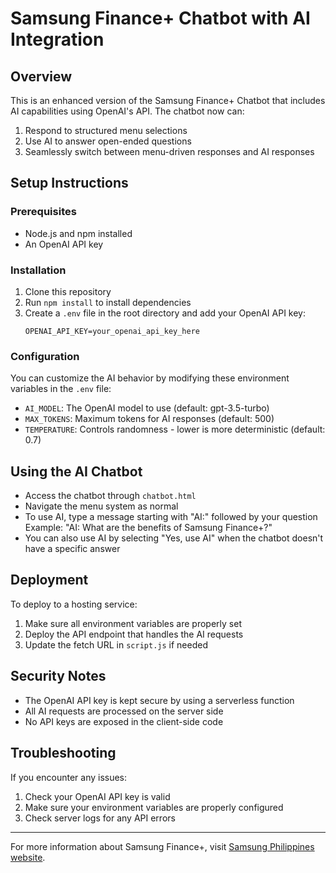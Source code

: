 # Samsung Finance+ Chatbot with AI Integration

## Overview
This is an enhanced version of the Samsung Finance+ Chatbot that includes AI capabilities using OpenAI's API. The chatbot now can:
1. Respond to structured menu selections
2. Use AI to answer open-ended questions
3. Seamlessly switch between menu-driven responses and AI responses

## Setup Instructions

### Prerequisites
- Node.js and npm installed
- An OpenAI API key

### Installation
1. Clone this repository
2. Run `npm install` to install dependencies
3. Create a `.env` file in the root directory and add your OpenAI API key:
   ```
   OPENAI_API_KEY=your_openai_api_key_here
   ```

### Configuration
You can customize the AI behavior by modifying these environment variables in the `.env` file:
- `AI_MODEL`: The OpenAI model to use (default: gpt-3.5-turbo)
- `MAX_TOKENS`: Maximum tokens for AI responses (default: 500)
- `TEMPERATURE`: Controls randomness - lower is more deterministic (default: 0.7)

## Using the AI Chatbot
- Access the chatbot through `chatbot.html`
- Navigate the menu system as normal
- To use AI, type a message starting with "AI:" followed by your question
  Example: "AI: What are the benefits of Samsung Finance+?"
- You can also use AI by selecting "Yes, use AI" when the chatbot doesn't have a specific answer

## Deployment
To deploy to a hosting service:
1. Make sure all environment variables are properly set
2. Deploy the API endpoint that handles the AI requests
3. Update the fetch URL in `script.js` if needed

## Security Notes
- The OpenAI API key is kept secure by using a serverless function
- All AI requests are processed on the server side
- No API keys are exposed in the client-side code

## Troubleshooting
If you encounter any issues:
1. Check your OpenAI API key is valid
2. Make sure your environment variables are properly configured
3. Check server logs for any API errors

---

For more information about Samsung Finance+, visit [Samsung Philippines website](https://www.samsung.com/ph/). 
